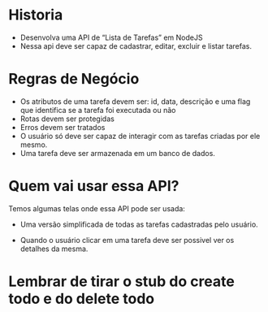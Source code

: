 # Historia
- Desenvolva uma API de “Lista de Tarefas” em NodeJS
- Nessa api deve ser capaz de cadastrar, editar, excluir e listar tarefas.

# Regras de Negócio
- Os atributos de uma tarefa devem ser: id, data, descrição e uma flag que identifica se a tarefa foi executada ou não
- Rotas devem ser protegidas
- Erros devem ser tratados
- O usuário só deve ser capaz de interagir com as tarefas criadas por ele mesmo.
- Uma tarefa deve ser armazenada em um banco de dados.


# Quem vai usar essa API?

Temos algumas telas onde essa API pode ser usada:

- Uma versão simplificada de todas as tarefas cadastradas pelo usuário.

- Quando o usuário clicar em uma tarefa deve ser possivel ver os detalhes da mesma.


# Lembrar de tirar o stub do create todo e do delete todo